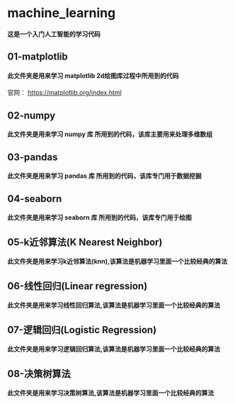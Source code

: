 # machine_learning
#### 这是一个入门人工智能的学习代码


## 01-matplotlib
#### 此文件夹是用来学习 matplotlib 2d绘图库过程中所用到的代码
官网： https://matplotlib.org/index.html

## 02-numpy
#### 此文件夹是用来学习 numpy 库 所用到的代码，该库主要用来处理多维数组

## 03-pandas
#### 此文件夹是用来学习 pandas 库 所用到的代码，该库专门用于数据挖掘

## 04-seaborn
#### 此文件夹是用来学习 seaborn 库 所用到的代码，该库专门用于绘图

## 05-k近邻算法(K Nearest Neighbor)
#### 此文件夹是用来学习k近邻算法(knn),该算法是机器学习里面一个比较经典的算法

## 06-线性回归(Linear regression)
#### 此文件夹是用来学习线性回归算法,该算法是机器学习里面一个比较经典的算法

## 07-逻辑回归(Logistic Regression)
#### 此文件夹是用来学习逻辑回归算法,该算法是机器学习里面一个比较经典的算法

## 08-决策树算法
#### 此文件夹是用来学习决策树算法,该算法是机器学习里面一个比较经典的算法